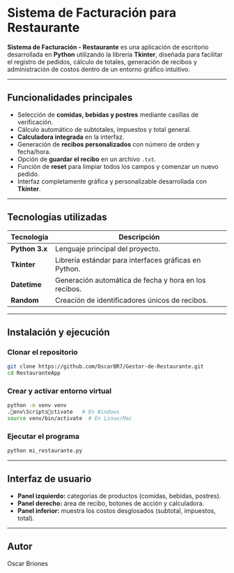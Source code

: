 # Sistema de Facturación para Restaurante

**Sistema de Facturación - Restaurante** es una aplicación de escritorio desarrollada en **Python** utilizando la librería **Tkinter**, diseñada para facilitar el registro de pedidos, cálculo de totales, generación de recibos y administración de costos dentro de un entorno gráfico intuitivo.

---

## Funcionalidades principales

- Selección de **comidas, bebidas y postres** mediante casillas de verificación.  
- Cálculo automático de subtotales, impuestos y total general.  
- **Calculadora integrada** en la interfaz.  
- Generación de **recibos personalizados** con número de orden y fecha/hora.  
- Opción de **guardar el recibo** en un archivo `.txt`.  
- Función de **reset** para limpiar todos los campos y comenzar un nuevo pedido.  
- Interfaz completamente gráfica y personalizable desarrollada con **Tkinter**.

---

## Tecnologías utilizadas

| Tecnología | Descripción |
|-------------|-------------|
| **Python 3.x** | Lenguaje principal del proyecto. |
| **Tkinter** | Librería estándar para interfaces gráficas en Python. |
| **Datetime** | Generación automática de fecha y hora en los recibos. |
| **Random** | Creación de identificadores únicos de recibos. |

---


## Instalación y ejecución

### Clonar el repositorio
```bash
git clone https://github.com/OscarBR7/Gestor-de-Restaurante.git
cd RestauranteApp
```

### Crear y activar entorno virtual
```bash
python -m venv venv
.env\Scriptsctivate   # En Windows
source venv/bin/activate  # En Linux/Mac
```

### Ejecutar el programa
```bash
python mi_restaurante.py
```

---

## Interfaz de usuario

- **Panel izquierdo:** categorías de productos (comidas, bebidas, postres).  
- **Panel derecho:** área de recibo, botones de acción y calculadora.  
- **Panel inferior:** muestra los costos desglosados (subtotal, impuestos, total).

---

## Autor

Oscar Briones  
